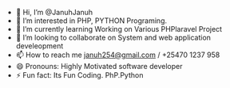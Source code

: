 - 👋 Hi, I’m @JanuhJanuh
- 👀 I’m interested in PHP, PYTHON Programing.
- 🌱 I’m currently learning Working on Various PHPlaravel Project
- 💞️ I’m looking to collaborate on System and web application develeopment
- 📫 How to reach me januh254@gmail.com  / +25470 1237 958
- 😄 Pronouns: Highly Motivated software developer 
- ⚡ Fun fact: Its Fun Coding.  PhP.Python

<!---
Januh  is a ✨ special ✨ repository because its `README.md` (this file) appears on your GitHub profile.
You can click the Preview link to take a look at your changes.
--->
